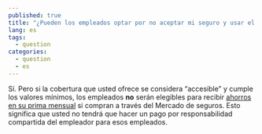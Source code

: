 ```yaml
---
published: true
title: "¿Pueden los empleados optar por no aceptar mi seguro y usar el Mercado de seguros?"
lang: es
tags: 
  - question
categories: 
  - question
  - es
---
```


Sí. Pero si la cobertura que usted ofrece se considera “accesible” y cumple los valores mínimos, los empleados **no** serán elegibles para recibir [ahorros en su prima mensual](/es/will-i-qualify-to-save-on-monthly-premiums) si compran a través del Mercado de seguros. Esto significa que usted no tendrá que hacer un pago por responsabilidad compartida del empleador para esos empleados.
